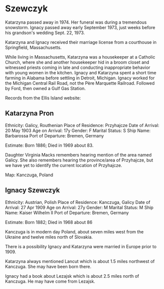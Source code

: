 # Szewczyk

Katarzyna passed away in 1974. Her funeral was during a tremendous snowstorm. Ignacy passed away early September 1973, just weeks before his grandson's wedding Sept. 22, 1973. 

Katarzyna and Ignacy received their marriage license from a courthouse in Springfield, Massachusetts.  

While living in Massachusetts, Katarzyna was a housekeeper at a Catholic Church, where she and another housekeeper hid in a broom closet and witnessed priests coming in late and conducting inappropriate behavior with young women in the kitchen. Ignacy and Katarzyna spent a short time farming in Alabama before settling in Detroit, Michigan. Ignacy worked for the Michigan Central Rail Road, not the Père Marquette Railroad. Followed by Ford, then owned a Gulf Gas Station.  

Records from the Ellis Island website:

## Katarzyna Pron
Ethnicity: Galicy, Routhenian
Place of Residence: Przyhajcze
Date of Arrival: 20 May 1903
Age on Arrival: 17y
Gender: F
Marital Status: S
Ship Name: Barbarossa
Port of Departure: Bremen, Germany

Estimate: Born 1886; Died in 1969 about 83.

Daughter Virginia Macks remembers hearing mention of the area named Galicy. She also remembers hearing the province/area of Przyhajcze, but we have yet to identify the current location of Przyhajcze.

Map: Kanczuga, Poland


## Ignacy Szewczyk
Ethnicity: Austrian, Polish
Place of Residence: Kanczuga, Galicy
Date of Arrival: 27 Apr 1909
Age on Arrival: 27y
Gender: M
Marital Status: M
Ship Name: Kaiser Wilhelm II
Port of Departure: Bremen, Germany

Estimate: Born 1882; Died in 1968 about 86

Kanczuga is in modern day Poland, about seven miles west
from the Ukraine and twelve miles north of Slovakia.

There is a possibility Ignacy and Katarzyna were married in Europe prior to 1909.

Katarzyna always mentioned Lancut which is about 1.5 miles northwest of Kanczuga. She may have been born there.

Ignacy had a book about Lezajsk which is about 2.5 miles north of Kanczuga. He may have come from Lezajsk.
